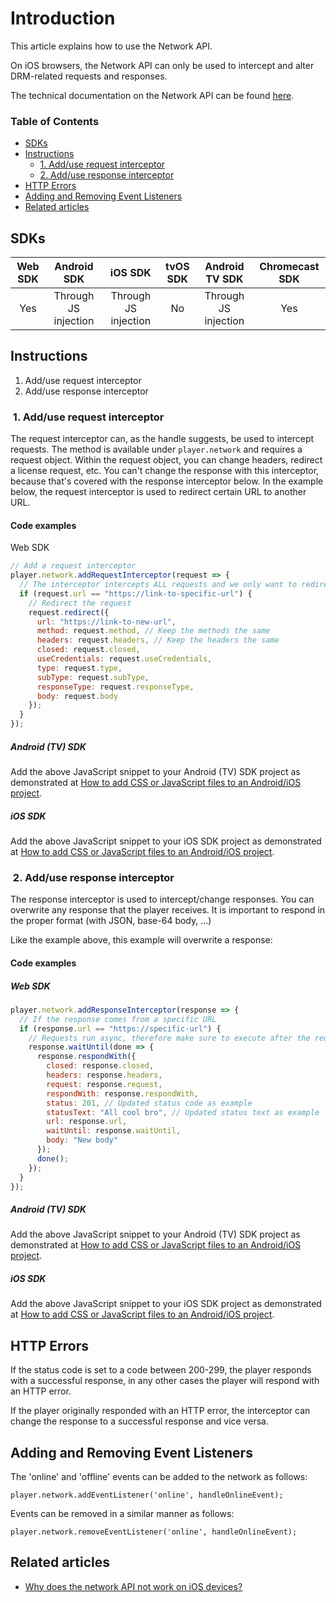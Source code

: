 # Introduction

This article explains how to use the Network API.

On iOS browsers, the Network API can only be used to intercept and alter DRM-related requests and responses.

The technical documentation on the Network API can be found [here](https://docs.portal.theoplayer.com/api-reference/web/theoplayer.network.md).

### Table of Contents
- [SDKs](#sdks)
- [Instructions](#instructions)
  - [1. Add/use request interceptor](#1-adduse-request-interceptor)
  - [2. Add/use response interceptor](#2-adduse-response-interceptor)
- [HTTP Errors](#http-errors)
- [Adding and Removing Event Listeners](#adding-and-removing-event-listeners)
- [Related articles](#related-articles)


## SDKs

| Web SDK | Android SDK | iOS SDK | tvOS SDK| Android TV SDK | Chromecast SDK |
| :-----: | :---------: | :-----: | :--: | :------------: | :------------: |
|   Yes   |     Through JS injection     |   Through JS injection   | No  |      Through JS injection      |      Yes       |

## Instructions

1. Add/use request interceptor
2. Add/use response interceptor

###  1. Add/use request interceptor

The request interceptor can, as the handle suggests, be used to intercept requests. The method is available under `player.network` and requires a request object. Within the request object, you can change headers, redirect a license request, etc. You can't change the response with this interceptor, because that's covered with the response interceptor below.
In the example below, the request interceptor is used to redirect certain URL to another URL.

#### Code examples

Web SDK

```js
// Add a request interceptor
player.network.addRequestInterceptor(request => {
  // The interceptor intercepts ALL requests and we only want to redirect one specific url
  if (request.url == "https://link-to-specific-url") {
    // Redirect the request
    request.redirect({
      url: "https://link-to-new-url",
      method: request.method, // Keep the methods the same
      headers: request.headers, // Keep the headers the same
      closed: request.closed,
      useCredentials: request.useCredentials,
      type: request.type,
      subType: request.subType,
      responseType: request.responseType,
      body: request.body
    });
  }
});
```

##### Android (TV) SDK

Add the above JavaScript snippet to your Android (TV) SDK project as demonstrated at [How to add CSS or JavaScript files to an Android/iOS project](../../faq/01-how-to-add-css-or-javascript-files-to-android-ios.md).

##### iOS SDK

Add the above JavaScript snippet to your iOS SDK project as demonstrated at [How to add CSS or JavaScript files to an Android/iOS project](../../faq/01-how-to-add-css-or-javascript-files-to-android-ios.md).

###  2. Add/use response interceptor

The response interceptor is used to intercept/change responses. You can overwrite any response that the player receives. It is important to respond in the proper format (with JSON, base-64 body, ...)

Like the example above, this example will overwrite a response:

#### Code examples

##### Web SDK

```js
player.network.addResponseInterceptor(response => {
  // If the response comes from a specific URL
  if (response.url == "https://specific-url") {
    // Requests run async, therefore make sure to execute after the request is finished
    response.waitUntil(done => {
      response.respondWith({
        closed: response.closed,
        headers: response.headers,
        request: response.request,
        respondWith: response.respondWith,
        status: 201, // Updated status code as example
        statusText: "All cool bro", // Updated status text as example
        url: response.url,
        waitUntil: response.waitUntil,
        body: "New body"
      });
      done();
    });
  }
});
```

##### Android (TV) SDK

Add the above JavaScript snippet to your Android (TV) SDK project as demonstrated at [How to add CSS or JavaScript files to an Android/iOS project](../../faq/01-how-to-add-css-or-javascript-files-to-android-ios.md).

##### iOS SDK

Add the above JavaScript snippet to your iOS SDK project as demonstrated at [How to add CSS or JavaScript files to an Android/iOS project](../../faq/01-how-to-add-css-or-javascript-files-to-android-ios.md).

## HTTP Errors

If the status code is set to a code between 200-299, the player responds with a successful response, in any other cases the player will respond with an HTTP error.

If the player originally responded with an HTTP error, the interceptor can change the response to a successful response and vice versa.

## Adding and Removing Event Listeners
The 'online' and 'offline' events can be added to the network as follows:

`player.network.addEventListener('online', handleOnlineEvent);`

Events can be removed in a similar manner as follows:

`player.network.removeEventListener('online', handleOnlineEvent);`

## Related articles
- [Why does the network API not work on iOS devices?](../../faq/05-why-does-network-api-not-work-on-ios-devices.md)